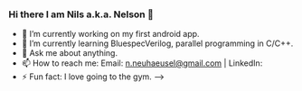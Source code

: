 ### Hi there I am Nils a.k.a. Nelson 👋

- 🔭 I’m currently working on my first android app.
- 🌱 I’m currently learning BluespecVerilog, parallel programming in C/C++.
- 💬 Ask me about anything.
- 📫 How to reach me: Email: n.neuhaeusel@gmail.com | LinkedIn:
- ⚡ Fun fact: I love going to the gym.
-->
